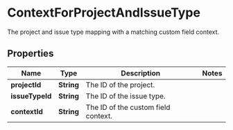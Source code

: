 

# ContextForProjectAndIssueType

The project and issue type mapping with a matching custom field context.
## Properties

Name | Type | Description | Notes
------------ | ------------- | ------------- | -------------
**projectId** | **String** | The ID of the project. | 
**issueTypeId** | **String** | The ID of the issue type. | 
**contextId** | **String** | The ID of the custom field context. | 



